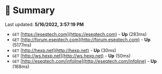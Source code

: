 # 📖 Summary
Last updated: **5/16/2022, 3:57:19 PM**

- `GET` [https://eseqtech.com](https://eseqtech.com) - **Up** (283ms)
- `GET` [http://forum.eseqtech.com](http://forum.eseqtech.com) - **Up** (5177ms)
- `GET` [http://hexp.net](http://hexp.net) - **Up** (30ms)
- `GET` [http://ws.hexp.net](http://ws.hexp.net) - **Up** (50ms)
- `GET` [http://eseqtech.com/infoline](http://eseqtech.com/infoline) - **Up** (168ms)
